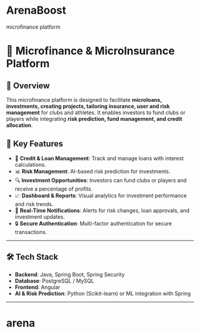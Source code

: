 # ArenaBoost
microfinance platform
# 🌟 Microfinance & MicroInsurance Platform

## 📌 Overview
This microfinance platform is designed to facilitate **microloans, investments, creating projects, tailoring insurance, user and risk management** for clubs and athletes. It enables investors to fund clubs or players while integrating **risk prediction, fund management, and credit allocation**.

## 🚀 Key Features
- 🏦 **Credit & Loan Management**: Track and manage loans with interest calculations.
- 📊 **Risk Management**: AI-based risk prediction for investments.
- 🔍 **Investment Opportunities**: Investors can fund clubs or players and receive a percentage of profits.
- 📈 **Dashboard & Reports**: Visual analytics for investment performance and risk trends.
- 🔔 **Real-Time Notifications**: Alerts for risk changes, loan approvals, and investment updates.
- 🔒 **Secure Authentication**: Multi-factor authentication for secure transactions.

---

## 🛠️ Tech Stack
- **Backend**: Java, Spring Boot, Spring Security
- **Database**: PostgreSQL / MySQL
- **Frontend**: Angular 
- **AI & Risk Prediction**: Python (Scikit-learn) or ML integration with Spring


---
# arena

